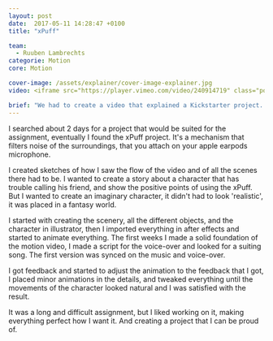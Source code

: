 ```yaml
---
layout: post
date:  2017-05-11 14:28:47 +0100
title: "xPuff"

team:
  - Ruuben Lambrechts
categorie: Motion
core: Motion

cover-image: /assets/explainer/cover-image-explainer.jpg
video: <iframe src="https://player.vimeo.com/video/240914719" class="post__video" width="550" frameborder="0" webkitallowfullscreen mozallowfullscreen allowfullscreen ></iframe>

brief: "We had to create a video that explained a Kickstarter project. We had to trigger the people to sponsor the project, and explain what it's about. The result had to be a 2D animation spot of 30 seconds, supported with english voice-over and music."
---
```

I searched about 2 days for a project that would be suited for the assignment, eventually I found the xPuff project. It's a mechanism that filters noise of the surroundings, that you attach on your apple earpods microphone.

I created sketches of how I saw the flow of the video and of all the scenes there had to be. I wanted to create a story about a character that has trouble calling his friend, and show the positive points of using the xPuff. But I wanted to create an imaginary character, it didn't had to look 'realistic', it was placed in a fantasy world.

I started with creating the scenery, all the different objects, and the character in illustrator, then I imported everything in after effects and started to animate everything. The first weeks I made a solid foundation of the motion video, I made a script for the voice-over and looked for a suiting song. The first version was synced on the music and voice-over.

I got feedback and started to adjust the animation to the feedback that I got, I placed minor animations in the details, and tweaked everything until the movements of the character looked natural and I was satisfied with the result.

It was a long and difficult assignment, but I liked working on it, making everything perfect how I want it. And creating a project that I can be proud of.
